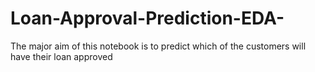 # Loan-Approval-Prediction-EDA-
The major aim of this notebook is to predict which of the customers will have their loan approved
